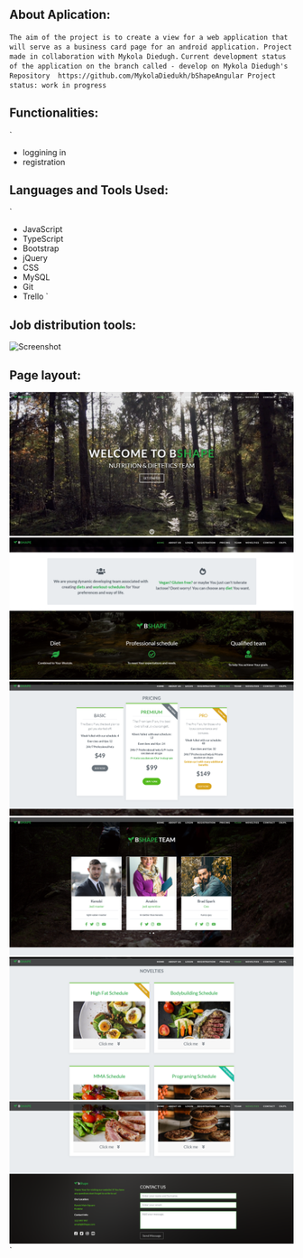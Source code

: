 ## About Aplication:
`
The aim of the project is to create a view for a web application that will serve as a business card page for an android application.
Project made in collaboration with Mykola Diedugh.
`
`
Current development status of the application on the branch called - develop on Mykola Diedugh's Repository 
https://github.com/MykolaDiedukh/bShapeAngular
Project status: work in progress
`

## Functionalities:

`
- loggining in
- registration
`
`

## Languages and Tools Used:
`
- JavaScript
- TypeScript
- Bootstrap
- jQuery
- CSS
- MySQL
- Git
- Trello
`


## Job distribution tools:

![Screenshot](linkDoTrello.png)
`
`

## Page layout:

![Screenshot](mainPage.png)
`
`
![Screenshot](midPage.png)
`
`
![Screenshot](mid2Page.png)
`
`
  ![Screenshot](mid3Page.png)
`
`
![Screenshot](mid4Page.png)
`
`
![Screenshot](mid5Page.png)
`
````
